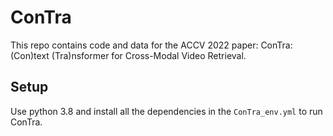 # ConTra
This repo contains code and data for the ACCV 2022 paper: ConTra: (Con)text (Tra)nsformer for Cross-Modal Video Retrieval.
## Setup
Use python 3.8 and install all the dependencies in the `ConTra_env.yml` to run ConTra.
